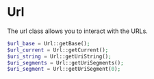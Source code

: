 # Url
The url class allows you to interact with the URLs.

```php
$url_base = Url::getBase();
$url_current = Url::getCurrent();
$uri_string = Url::getUriString();
$uri_segments = Url::getUriSegments();
$uri_segment = Url::getUriSegment(0);
```
